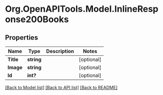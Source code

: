 # Org.OpenAPITools.Model.InlineResponse200Books

## Properties

Name | Type | Description | Notes
------------ | ------------- | ------------- | -------------
**Title** | **string** |  | [optional] 
**Image** | **string** |  | [optional] 
**Id** | **int?** |  | [optional] 

[[Back to Model list]](../README.md#documentation-for-models) [[Back to API list]](../README.md#documentation-for-api-endpoints) [[Back to README]](../README.md)

